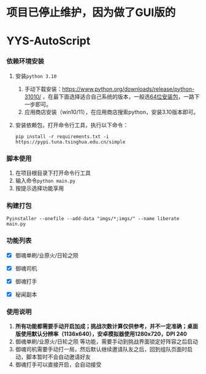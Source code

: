 # 项目已停止维护，因为做了GUI版的

# YYS-AutoScript

### 依赖环境安装

1. 安装`python 3.10`

    1. 手动下载安装：https://www.python.org/downloads/release/python-31010/ ，在最下面选择适合自己系统的版本，一般选[64位安装包](https://www.python.org/ftp/python/3.10.10/python-3.10.10-amd64.exe)，一路下一步即可。
    2. 应用商店安装（win10/11），在应用商店搜索python，安装3.10版本即可。

2. 安装依赖包，打开命令行工具，执行以下命令：

    ```
    pip install -r requirements.txt -i https://pypi.tuna.tsinghua.edu.cn/simple
    ```

### 脚本使用

1. 在项目根目录下打开命令行工具
2. 输入命令`python main.py` 
3. 按提示选择功能享用

### 构建打包

```
Pyinstaller --onefile --add-data "imgs/*;imgs/" --name liberate main.py 
```



### 功能列表

- [x] 御魂单刷/业原火/日轮之陨
- [x] 御魂司机
- [x] 御魂打手
- [x] 秘闻副本





### 使用说明

1. **所有功能都需要手动开启加成；挑战次数计算仅供参考，并不一定准确；桌面版使用默认分辨率（1136x640），安卓模拟器使用1280x720，DPI 240**
2. 御魂单刷/业原火/日轮之陨 等功能，需要手动到挑战界面锁定好阵容之后启动
3. 御魂司机需要手动打一局，然后默认继续邀请队友之后，回到组队页面时启动，脚本暂时不会自动邀请好友
4. 御魂打手可以直接开启，会自动接受